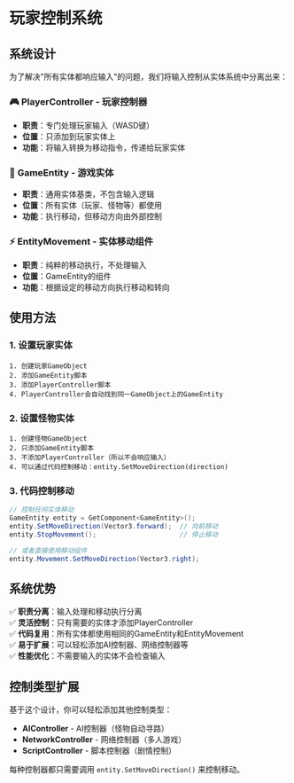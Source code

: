 # 玩家控制系统

## 系统设计

为了解决"所有实体都响应输入"的问题，我们将输入控制从实体系统中分离出来：

### 🎮 **PlayerController** - 玩家控制器
- **职责**：专门处理玩家输入（WASD键）
- **位置**：只添加到玩家实体上
- **功能**：将输入转换为移动指令，传递给玩家实体

### 🎯 **GameEntity** - 游戏实体
- **职责**：通用实体基类，不包含输入逻辑
- **位置**：所有实体（玩家、怪物等）都使用
- **功能**：执行移动，但移动方向由外部控制

### ⚡ **EntityMovement** - 实体移动组件
- **职责**：纯粹的移动执行，不处理输入
- **位置**：GameEntity的组件
- **功能**：根据设定的移动方向执行移动和转向

## 使用方法

### 1. 设置玩家实体

```
1. 创建玩家GameObject
2. 添加GameEntity脚本
3. 添加PlayerController脚本
4. PlayerController会自动找到同一GameObject上的GameEntity
```

### 2. 设置怪物实体

```
1. 创建怪物GameObject
2. 只添加GameEntity脚本
3. 不添加PlayerController（所以不会响应输入）
4. 可以通过代码控制移动：entity.SetMoveDirection(direction)
```

### 3. 代码控制移动

```csharp
// 控制任何实体移动
GameEntity entity = GetComponent<GameEntity>();
entity.SetMoveDirection(Vector3.forward);  // 向前移动
entity.StopMovement();                     // 停止移动

// 或者直接使用移动组件
entity.Movement.SetMoveDirection(Vector3.right);
```

## 系统优势

✅ **职责分离**：输入处理和移动执行分离  
✅ **灵活控制**：只有需要的实体才添加PlayerController  
✅ **代码复用**：所有实体都使用相同的GameEntity和EntityMovement  
✅ **易于扩展**：可以轻松添加AI控制器、网络控制器等  
✅ **性能优化**：不需要输入的实体不会检查输入  

## 控制类型扩展

基于这个设计，你可以轻松添加其他控制类型：

- **AIController** - AI控制器（怪物自动寻路）
- **NetworkController** - 网络控制器（多人游戏）
- **ScriptController** - 脚本控制器（剧情控制）

每种控制器都只需要调用 `entity.SetMoveDirection()` 来控制移动。 